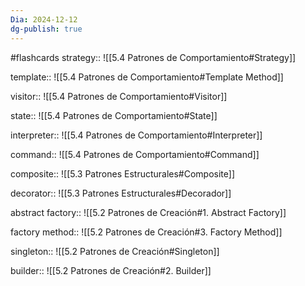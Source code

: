 ```yaml
---
Dia: 2024-12-12
dg-publish: true
---
```

#flashcards
strategy:: ![[5.4 Patrones de Comportamiento#Strategy]]

template:: ![[5.4 Patrones de Comportamiento#Template Method]]

visitor:: ![[5.4 Patrones de Comportamiento#Visitor]]

state:: ![[5.4 Patrones de Comportamiento#State]]

interpreter:: ![[5.4 Patrones de Comportamiento#Interpreter]]


command:: ![[5.4 Patrones de Comportamiento#Command]]


composite:: ![[5.3 Patrones Estructurales#Composite]]


decorator:: ![[5.3 Patrones Estructurales#Decorador]]


abstract factory:: ![[5.2 Patrones de Creación#1. Abstract Factory]]

factory method:: ![[5.2 Patrones de Creación#3. Factory Method]]

singleton:: ![[5.2 Patrones de Creación#Singleton]]


builder:: ![[5.2 Patrones de Creación#2. Builder]]
